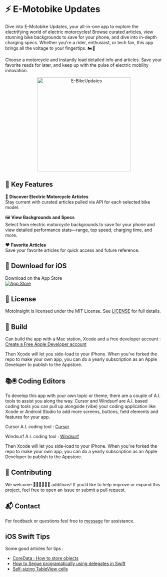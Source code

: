 # ⚡  E-Motobike Updates

Dive into E-Motobike Updates, your all-in-one app to explore the electrifying world of electric motorcycles! Browse curated articles, view stunning bike backgrounds to save for your phone, and dive into in-depth charging specs. Whether you're a rider, enthusiast, or tech fan, this app brings all the voltage to your fingertips. 🏍️🔋

Choose a motorcycle and instantly load detailed info and articles. Save your favorite reads for later, and keep up with the pulse of electric mobility innovation.

<p align="center">
  <img alt="E-BikeUpdates" title="E-BikeUpdates" src="screenshots/ebike2.gif" width=300>
</p>

## 🚀 Key Features

📖 **Discover Electric Motorcycle Articles**  
Stay current with curated articles pulled via API for each selected bike model.

🖼 **View Backgrounds and Specs**  
Select from electric motorcycle backgrounds to save for your phone and view detailed performance stats—range, top speed, charging time, and more.

❤️ **Favorite Articles**  
Save your favorite articles for quick access and future reference.

## 📱 Download for iOS

Download on the App Store  
[![App Store](https://developer.apple.com/assets/elements/badges/download-on-the-app-store.svg)](https://apps.apple.com/sa/app/e-motobike-updates/id1644648261)

## 📝 License

MotoInsight is licensed under the MIT License. See [LICENSE](LICENSE) for full details.

##  🔧 Build
Can build the app with a Mac station, Xcode and a free developer account : [Create a Free Apple Developer account](https://www.appypie.com/blog/how-to-create-a-free-apple-developer-account)

Then Xcode will let you side-load to your iPhone. When you’ve forked the repo to make your own app, you can do a yearly subscription as an Apple Developer to publish to the Appstore. 

## 📚🖲️ Coding Editors 
To develop this app with your own topic or theme, there are a couple of A.I. tools to assist you along the way.  Cursor and Windsurf are A.I. based coding tools you can pull up alongside (vibe) your coding application like Xcode or Android Studio to add more screens, buttons, field elements and features for your app. 

Cursor A.I. coding tool : 
[Cursor](https://www.cursor.com)

Windsurf A.I. coding tool : 
[Windsurf](https://windsurf.com)

Then Xcode will let you side-load to your iPhone. When you’ve forked the repo to make your own app, you can do a yearly subscription as an Apple Developer to publish to the Appstore. 

## 🤝 Contributing

We welcome 👩🏾‍💻👨🏾‍💻 additions! If you’d like to help improve or expand this project, feel free to open an issue or submit a pull request.

## 📬 Contact

For feedback or questions feel free to [message](mailto:leapdeck1@gmail.com) for assistance.

## iOS Swift Tips

Some good articles for tips : <br>
* <a href="http://www.kaleidosblog.com/swift-core-data-how-to-store-objects" target="_blank">CoreData : How to store objects</a><br>
* <a href="https://medium.com/@jacqschweiger/how-to-segue-programmatically-using-delegates-in-swift-e333a9800f5" target="_blank">How to Segue programatically using delegates in Swift</a><br>
* <a href="https://www.raywenderlich.com/1067-self-sizing-table-view-cells" target="_blank" >Self-sizing TableView cells</a>
